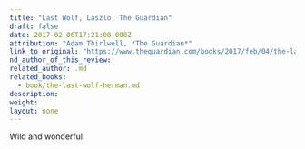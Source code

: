 ```yaml
---
title: "Last Wolf, Laszlo, The Guardian"
draft: false
date: 2017-02-06T17:21:00.000Z
attribution: "Adam Thirlwell, *The Guardian*"
link_to_original: "https://www.theguardian.com/books/2017/feb/04/the-last-wolf-and-herman-by-laszlo-krasznahorkai-review"
nd_author_of_this_review:
related_author: .md
related_books:
  - book/the-last-wolf-herman.md
description:
weight:
layout: none
---
```

Wild and wonderful.

